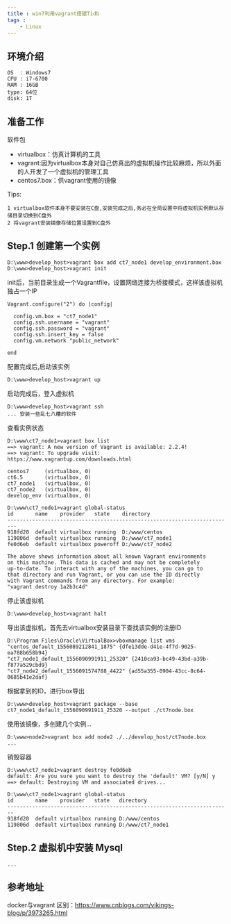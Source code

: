 ```yaml
---
title : win7利用vagrant搭建Tidb
tags : 
	- Linux
---
```


## 环境介绍
	
	OS  : Windows7
	CPU : i7-6700
	RAM : 16GB
	type: 64位
	disk: 1T 

## 准备工作

软件包

- virtualbox：仿真计算机的工具
- vagrant:因为virtualbox本身对自己仿真出的虚拟机操作比较麻烦，所以外面的人开发了一个虚拟机的管理工具
- centos7.box：供vagrant使用的镜像

Tips:

	1 virtualbox软件本身不要安装在C盘,安装完成之后,务必在全局设置中将虚拟机实例默认存储目录切换到C盘外
	2 将vagrant安装镜像存储位置设置到C盘外

## Step.1 创建第一个实例

	D:\www>develop_host>vagrant box add ct7_node1 develop_environment.box
	D:\www>develop_host>vagrant init

init后，当前目录生成一个Vagrantfile，设置网络连接为桥接模式，这样该虚拟机独占一个IP

	Vagrant.configure("2") do |config|
	 
	  config.vm.box = "ct7_node1"
	  config.ssh.username = "vagrant"
	  config.ssh.password = "vagrant"
	  config.ssh.insert_key = false
	  config.vm.network "public_network"	  
	  
	end

配置完成后,启动该实例

	D:\www>develop_host>vagrant up

启动完成后，登入虚拟机
	
	D:\www>develop_host>vagrant ssh
	... 安装一些乱七八糟的软件

查看实例状态

	D:\www\ct7_node1>vagrant box list
	==> vagrant: A new version of Vagrant is available: 2.2.4!
	==> vagrant: To upgrade visit: https://www.vagrantup.com/downloads.html
	
	centos7     (virtualbox, 0)
	ct6.5       (virtualbox, 0)
	ct7_node1   (virtualbox, 0)
	ct7_node2   (virtualbox, 0)
	develop_env (virtualbox, 0)
	
	D:\www\ct7_node1>vagrant global-status
	id       name    provider   state    directory
	-------------------------------------------------------------------------
	918fd20  default virtualbox running  D:/www/centos
	119806d  default virtualbox running  D:/www/ct7_node1
	fe0d6eb  default virtualbox poweroff D:/www/ct7_node2
	
	The above shows information about all known Vagrant environments
	on this machine. This data is cached and may not be completely
	up-to-date. To interact with any of the machines, you can go to
	that directory and run Vagrant, or you can use the ID directly
	with Vagrant commands from any directory. For example:
	"vagrant destroy 1a2b3c4d"

停止该虚拟机
	
	D:\www>develop_host>vagrant halt
	
导出该虚拟机，首先去virtualbox安装目录下查找该实例的注册ID

	D:\Program Files\Oracle\VirtualBox>vboxmanage list vms
	"centos_default_1556089212841_1875" {dfe13dde-d41e-4f7d-9025-ea788b658b94}
	"ct7_node1_default_1556090991911_25320" {2410ca93-bc49-43bd-a39b-f877a529cbd9}
	"ct7_node2_default_1556091574788_4422" {ad55a355-0904-43cc-8c64-0685b41e2daf}
	
根据拿到的ID，进行box导出

	D:\www>develop_host>vagrant package --base ct7_node1_default_1556090991911_25320 --output ./ct7node.box

使用该镜像，多创建几个实例...
	
	D:\www>node2>vagrant box add node2 ./../develop_host/ct7node.box
	...
	
销毁容器	

	D:\www\ct7_node1>vagrant destroy fe0d6eb
    default: Are you sure you want to destroy the 'default' VM? [y/N] y
	==> default: Destroying VM and associated drives...

	D:\www\ct7_node1>vagrant global-status
	id       name    provider   state   directory
	------------------------------------------------------------------------
	918fd20  default virtualbox running D:/www/centos
	119806d  default virtualbox running D:/www/ct7_node1

## Step.2 虚拟机中安装 Mysql 

	...

## 参考地址

docker与vagrant 区别：https://www.cnblogs.com/vikings-blog/p/3973265.html





